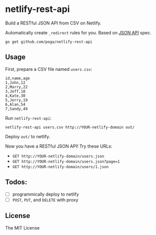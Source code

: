 # netlify-rest-api

Build a RESTful JSON API from CSV on Netlify.

Automatically create `_redirect` rules for you. Based on [JSON API](http://jsonapi.org/) spec.

`go get github.com/poga/netlify-rest-api`

## Usage

First, prepare a CSV file named `users.csv`:

```csv
id,name,age
1,John,12
2,Marry,22
3,Jeff,18
4,Kate,30
5,Jerry,19
6,Alan,54
7,Sandy,49
```

Run `netlify-rest-api`:

```
netlify-rest-api users.csv http://YOUR-netlify-domain out/
```

Deploy `out/` to netlify.

Now you have a RESTful JSON API! Try these URLs:

* `GET http://YOUR-netlify-domain/users.json`
* `GET http://YOUR-netlify-domain/users.json?page=1`
* `GET http://YOUR-netlify-domain/users/1.json`


## Todos:

- [ ] programmically deploy to netlify
- [ ] `POST`, `PUT`, and `DELETE` with proxy

## License

The MIT License

